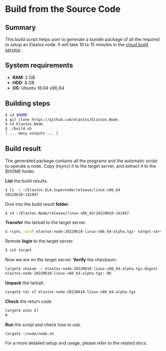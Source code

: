 # Build from the Source Code

## Summary

This build script helps user to generate a bundle package of all the required to setup an Elastos node. It will take 10 to 15 minutes in the [cloud build service](https://github.com/elastos/Elastos.Node/actions).

## System requirements

* **RAM**: 2 GB
* **HDD**: 8 GB
* **OS**: Ubuntu 18.04 x86\_64

## Building steps

```bash
$ cd $HOME
$ git clone https://github.com/elastos/Elastos.Node
$ cd Elastos.Node
$ ./build.sh
[ ... many outputs ... ]
```

## Build result

The generated package contains all the programs and the automatic script to operate a node. Copy (rsync) it to the target server, and extract it to the $HOME folder.

**List** the build results.

```bash
$ ls -1 ~/Elastos.ELA.Supernode/release/linux-x86_64
20220610-141947
```

Dive into the build result **folder**.

```bash
$ cd ~/Elastos.Node/release/linux-x86_64/20220610-141947
```

**Transfer** the tarball to the target server.

```bash
$ rsync -avzP elastos-node-20220610-linux-x86_64-alpha.tgz* target-server:
```

Remote **login** to the target server.

```bash
$ ssh target
```

Now we are on the target server. **Verify** the checksum.

```bash
target$ shasum -c elastos-node-20220610-linux-x86_64-alpha.tgz.digest
elastos-node-20220610-linux-x86_64-alpha.tgz: OK
```

**Unpack** the tarball.

```bash
target$ tar xf elastos-node-20220610-linux-x86_64-alpha.tgz
```

**Check** the return code

```bash
target$ echo $?
0
```

**Run** the script and check how to use.

```bash
target$ ~/node/node.sh
```

For a more detailed setup and usage, please refer to the related docs.
